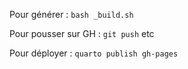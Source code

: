Pour générer : ```bash _build.sh```

Pour pousser sur GH : ```git push``` etc 

Pour déployer : ```quarto publish gh-pages``` 